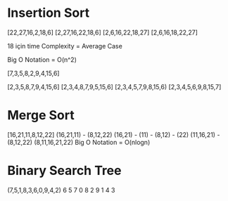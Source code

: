 # Insertion Sort
[22,27,16,2,18,6]
[2,27,16,22,18,6]
[2,6,16,22,18,27]
[2,6,16,18,22,27]

18 için time Complexity = Average Case

Big O Notation = O(n^2)

[7,3,5,8,2,9,4,15,6]

[2,3,5,8,7,9,4,15,6]
[2,3,4,8,7,9,5,15,6]
[2,3,4,5,7,9,8,15,6)
[2,3,4,5,6,9,8,15,7]

# Merge Sort
[16,21,11,8,12,22]
(16,21,11) - (8,12,22)
(16,21) - (11) - (8,12) - (22)
(11,16,21) - (8,12,22)
(8,11,16,21,22)
Big O Notation = O(nlogn)

# Binary Search Tree
(7,5,1,8,3,6,0,9,4,2)
          6
        5   7
      0       8
        2       9
      1   4
        3
